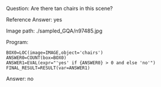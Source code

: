 Question: Are there tan chairs in this scene?

Reference Answer: yes

Image path: ./sampled_GQA/n97485.jpg

Program:

```
BOX0=LOC(image=IMAGE,object='chairs')
ANSWER0=COUNT(box=BOX0)
ANSWER1=EVAL(expr="'yes' if {ANSWER0} > 0 and else 'no'")
FINAL_RESULT=RESULT(var=ANSWER1)
```
Answer: no

